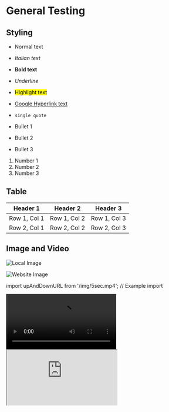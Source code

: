 # General Testing
## Styling
- Normal text
- *Italian text*
- **Bold text**
- _Underline_
- <mark>Highlight text</mark>
- [Google Hyperlink text](https://www.google.com/)
- `single quote`

- Bullet 1
- Bullet 2
- Bullet 3

1. Number 1
2. Number 2
3. Number 3

## Table

| Header 1 | Header 2 | Header 3 |
|---|---|---|
| Row 1, Col 1 | Row 1, Col 2 | Row 1, Col 3 |
| Row 2, Col 1 | Row 2, Col 2 | Row 2, Col 3 |

## Image and Video

![Local Image](/img/green_background.jpg)

![Website Image](https://docusaurus-junhong.s3.ap-southeast-1.amazonaws.com/%E7%A8%BB%E7%94%B0.jpg)

import upAndDownURL from '/img/5sec.mp4'; // Example import

<video controls>
  <source src={upAndDownURL} />
</video>

<iframe src="https://docusaurus-junhong.s3.ap-southeast-1.amazonaws.com/5sec.mp4"></iframe>
